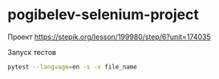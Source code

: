 # pogibelev-selenium-project
Проект https://stepik.org/lesson/199980/step/6?unit=174035

Запуск тестов
```bash
pytest --language=en -s -v file_name
```
